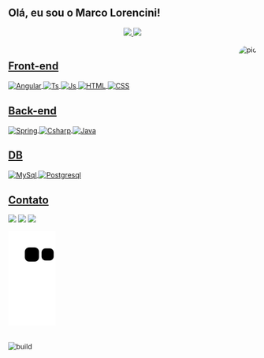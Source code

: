## Olá, eu sou o Marco Lorencini!
<div align="center">
  <a href="https://github.com/rafaballerini">
  <img height="180em" src="https://github-readme-stats.vercel.app/api?username=MarcoLorencini&show_icons=true&theme=blue-green&include_all_commits=true&count_private=true"/>
  <img height="180em" src="https://github-readme-stats.vercel.app/api/top-langs/?username=MarcoLorencini&layout=compact&langs_count=7&theme=blue-green"/>
</div>
 
 
<div style="display: inline_block"><br>
  <img align="right" alt="pic" height="150" style="border-radius:50px;" src="https://imagensemoldes.com.br/wp-content/uploads/2020/08/S%C3%ADmbolo-Flamengo-PNG-996x1024.png">
  <h2>Front-end</h2>
   <img align="center" alt="Angular" src="https://img.shields.io/badge/Angular-DD0031?style=for-the-badge&logo=angular&logoColor=white">
   <img align="center" alt="Ts" src="https://img.shields.io/badge/TypeScript-007ACC?style=for-the-badge&logo=typescript&logoColor=white">
   <img align="center" alt="Js" src="https://img.shields.io/badge/JavaScript-F7DF1E?style=for-the-badge&logo=javascript&logoColor=black">
   <img align="center" alt="HTML" src="https://img.shields.io/badge/HTML5-E34F26?style=for-the-badge&logo=html5&logoColor=white">
   <img align="center" alt="CSS" src="https://img.shields.io/badge/CSS3-1572B6?style=for-the-badge&logo=css3&logoColor=white">
  <h2>Back-end</h2>
   <img align="center" alt="Spring" src="https://img.shields.io/badge/Spring-6DB33F?style=for-the-badge&logo=spring&logoColor=white">
   <img align="center" alt="Csharp" src="https://img.shields.io/badge/C%23-239120?style=for-the-badge&logo=c-sharp&logoColor=white">
   <img align="center" alt="Java" src="https://img.shields.io/badge/Java-ED8B00?style=for-the-badge&logo=java&logoColor=white">
   

  <h2>DB</h2>
  <img align="center" alt="MySql" src="https://img.shields.io/badge/MySQL-00000F?style=for-the-badge&logo=mysql&logoColor=white">
  <img align="center" alt="Postgresql" src="https://img.shields.io/badge/PostgreSQL-316192?style=for-the-badge&logo=postgresql&logoColor=white">
  
  
</div>
 
<div> 
  <h2>Contato</h2>
  <a href="https://www.instagram.com/m.lorencini/" target="_blank"><img src="https://img.shields.io/badge/-Instagram-%23E4405F?style=for-the-badge&logo=instagram&logoColor=white" target="_blank"></a>
  <a href = "mailto:mv_fragalorencini@hotmail.com"><img src="https://img.shields.io/badge/-Gmail-%23333?style=for-the-badge&logo=gmail&logoColor=white" target="_blank"></a>
  <a href="https://www.linkedin.com/in/marco-lorencini-bab128bb/" target="_blank"><img src="https://img.shields.io/badge/-LinkedIn-%230077B5?style=for-the-badge&logo=linkedin&logoColor=white" target="_blank"></a> 
 
  ![Snake animation](https://github.com/MarcoLorencini/MarcoLorencini/blob/output/github-contribution-grid-snake.svg)
 
  
  
 ##
 <img align="center" width="140" height="30" alt="build" src="http://ForTheBadge.com/images/badges/built-with-love.svg">
  
 ##
</div>
